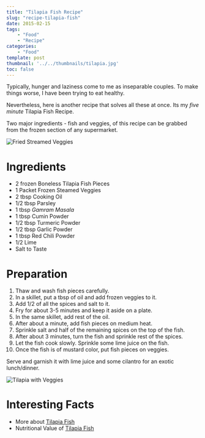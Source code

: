 ```yaml
---
title: "Tilapia Fish Recipe"
slug: "recipe-tilapia-fish"
date: 2015-02-15
tags:
    - "Food"
    - "Recipe"
categories:
    - "Food"
template: post
thumbnail: '../../thumbnails/tilapia.jpg'
toc: false
---
```


Typically, hunger and laziness come to me as inseparable couples. To
make things worse, I have been trying to eat healthy.

Nevertheless, here is another recipe that solves all these at once. Its
my *five minute* Tilapia Fish Recipe.

Two major ingredients - fish and veggies, of this recipe can be grabbed
from the frozen section of any supermarket.

<!--more-->

<!--TOC-->


![Fried Streamed Veggies](https://res.cloudinary.com/sadanandsingh/image/upload/v1496963331/CookingVeggies_ti4q5u.jpg)

Ingredients
===========

-   2 frozen Boneless Tilapia Fish Pieces
-   1 Packet Frozen Steamed Veggies
-   2 tbsp Cooking Oil
-   1/2 tbsp Parsley
-   1 tbsp *Gamram Masala*
-   1 tbsp Cumin Powder
-   1/2 tbsp Turmeric Powder
-   1/2 tbsp Garlic Powder
-   1 tbsp Red Chili Powder
-   1/2 Lime
-   Salt to Taste

Preparation
===========

1.  Thaw and wash fish pieces carefully.
2.  In a skillet, put a tbsp of oil and add frozen veggies to it.
3.  Add 1/2 of all the spices and salt to it.
4.  Fry for about 3-5 minutes and keep it aside on a plate.
5.  In the same skillet, add rest of the oil.
6.  After about a minute, add fish pieces on medium heat.
7.  Sprinkle salt and half of the remaining spices on the top of the
    fish.
8.  After about 3 minutes, turn the fish and sprinkle rest of the
    spices.
9.  Let the fish cook slowly. Sprinkle some lime juice on the fish.
10. Once the fish is of mustard color, put fish pieces on veggies.

Serve and garnish it with lime juice and some cilantro for an exotic
lunch/dinner.

![Tilapia with Veggies](https://res.cloudinary.com/sadanandsingh/image/upload/v1496963334/Tilapia_v0cehs.jpg)

Interesting Facts
=================

-   More about [Tilapia Fish](https://en.wikipedia.org/wiki/Tilapia)
-   Nutritional Value of [Tilapia Fish](https://nutritiondata.self.com/facts/finfish-and-shellfish-products/9244/2)
